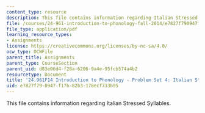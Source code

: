 ```yaml
---
content_type: resource
description: This file contains information regarding Italian Stressed Syllables.
file: /courses/24-961-introduction-to-phonology-fall-2014/e7827f790947f17b82b3178ecf733b95_MIT24_961F14_pset4.pdf
file_type: application/pdf
learning_resource_types:
- Assignments
license: https://creativecommons.org/licenses/by-nc-sa/4.0/
ocw_type: OCWFile
parent_title: Assignments
parent_type: CourseSection
parent_uid: d83e06d4-f28a-6206-9a4e-95fcb574a4b2
resourcetype: Document
title: '24.961F14 Introduction to Phonology - Problem Set 4: Italian Stressed Syllables'
uid: e7827f79-0947-f17b-82b3-178ecf733b95
---
```

This file contains information regarding Italian Stressed Syllables.